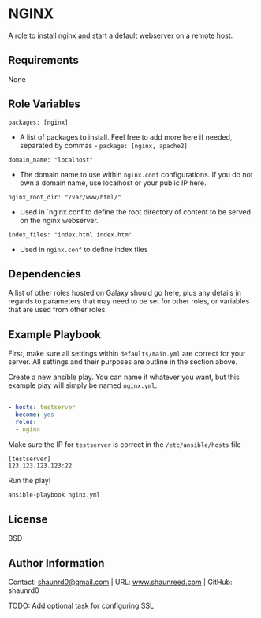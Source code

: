 NGINX
=========

A role to install nginx and start a default webserver on a remote host.

Requirements
------------

None

Role Variables
--------------

`packages: [nginx]` 
 * A list of packages to install. Feel free to add more here if needed, 
    separated by commas - `package: [nginx, apache2]`


`domain_name: "localhost"`
 * The domain name to use within `nginx.conf` configurations.
   If you do not own a domain name, use localhost or your public IP here.
   

`nginx_root_dir: "/var/www/html/"`
 * Used in `nginx.conf to define the root directory of content 
   to be served on the nginx webserver.

`index_files: "index.html index.htm"`
 * Used in `nginx.conf` to define index files

Dependencies
------------

A list of other roles hosted on Galaxy should go here, plus any details in regards to parameters that may need to be set for other roles, or variables that are used from other roles.

Example Playbook
----------------

First, make sure all settings within `defaults/main.yml` are correct for your
server. All settings and their purposes are outline in the section above.

Create a new ansible play. You can name it whatever you want, but this
example play will simply be named `nginx.yml`.

```yml
---
- hosts: testserver
  become: yes
  roles:
  - nginx
```

Make sure the IP for `testserver` is correct in the `/etc/ansible/hosts` file -
```
[testserver]
123.123.123.123:22
```

Run the play!

```bash
ansible-playbook nginx.yml
```

License
-------

BSD

Author Information
------------------

Contact: shaunrd0@gmail.com  | URL: www.shaunreed.com | GitHub: shaunrd0

TODO: Add optional task for configuring SSL
